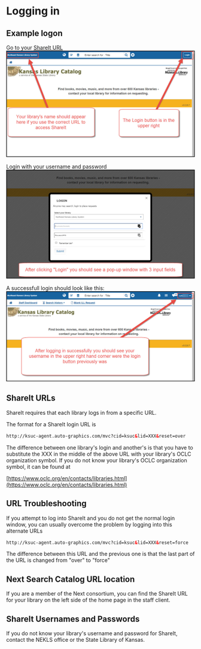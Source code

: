 # Logging in


## Example logon

Go to your [ShareIt URL](#shareit-urls)
![Logon screen](.gitbook/assets/010.jpg)

Login with your username and password
![Username and password](.gitbook/assets/020.jpg)

A successfull login should look like this:
![Success](.gitbook/assets/030.jpg)

## ShareIt URLs

ShareIt requires that each library logs in from a specific URL.

The format for a ShareIt login URL is

```html
http://ksuc-agent.auto-graphics.com/mvc?cid=ksuc&lid=XXX&reset=over
```

The difference between one library's login and another's is that you have to substitute the XXX in the middle of the above URL with your library's OCLC organization symbol. If you do not know your library's OCLC organization symbol, it can be found at

[https://www.oclc.org/en/contacts/libraries.html](https://www.oclc.org/en/contacts/libraries.html)

## URL Troubleshooting

If you attempt to log into ShareIt and you do not get the normal login window, you can usually overcome the problem by logging into this alternate URLs

```html
http://ksuc-agent.auto-graphics.com/mvc?cid=ksuc&lid=XXX&reset=force
```

The difference between this URL and the previous one is that the last part of the URL is changed from "over" to "force"

## Next Search Catalog URL location

If you are a member of the Next consortium, you can find the ShareIt URL for your library on the left side of the home page in the staff client.

## ShareIt Usernames and Passwords

If you do not know your library's username and password for ShareIt, contact the NEKLS office or the State Library of Kansas.
